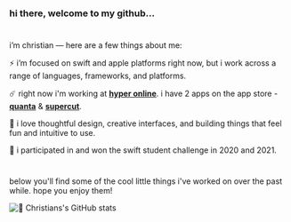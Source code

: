 ### hi there, welcome to my github...

#

i’m christian — here are a few things about me:


⚡️  i’m focused on swift and apple platforms right now, but i work across a range of languages, frameworks, and platforms.

☄️  right now i'm working at [**hyper online**](https://hyper.online). i have 2 apps on the app store - [**quanta**](https://quantavinyl.app) & [**supercut**](https://supercut.vision).

💛  i love thoughtful design, creative interfaces, and building things that feel fun and intuitive to use.

🎉  i participated in and won the swift student challenge in 2020 and 2021.

#

below you'll find some of the cool little things i've worked on over the past while. hope you enjoy them!

![🌱 Christians's GitHub stats](https://github-readme-stats.vercel.app/api?username=priva28&count_private=true&show_icons=true&theme=blueberry&border_radius=8&card_width=750&custom_title=🌱%20Christian's%20Github%20stats)

<!--
**Priva28/Priva28** is a ✨ _special_ ✨ repository because its `README.md` (this file) appears on your GitHub profile.

Here are some ideas to get you started:

- 🔭 I’m currently working on ...
- 🌱 I’m currently learning ...
- 👯 I’m looking to collaborate on ...
- 🤔 I’m looking for help with ...
- 💬 Ask me about ...
- 📫 How to reach me: ...
- 😄 Pronouns: ...
- ⚡ Fun fact: ...
-->
